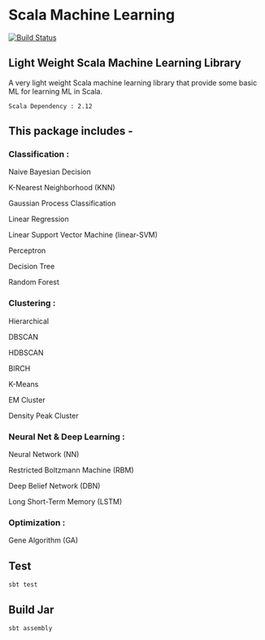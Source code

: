 # Scala Machine Learning

[![Build Status](https://travis-ci.org/Wei-1/Scala-Machine-Learning.svg?branch=master)](https://travis-ci.org/Wei-1/Scala-Machine-Learning)

## Light Weight Scala Machine Learning Library

A very light weight Scala machine learning library that provide some basic ML for learning ML in Scala.

    Scala Dependency : 2.12

## This package includes -

### Classification :

Naive Bayesian Decision

K-Nearest Neighborhood (KNN)

Gaussian Process Classification

Linear Regression

Linear Support Vector Machine (linear-SVM)

Perceptron

Decision Tree

Random Forest

### Clustering :

Hierarchical

DBSCAN

HDBSCAN

BIRCH

K-Means

EM Cluster

Density Peak Cluster

### Neural Net & Deep Learning :

Neural Network (NN)

Restricted Boltzmann Machine (RBM)

Deep Belief Network (DBN)

Long Short-Term Memory (LSTM)

### Optimization :

Gene Algorithm (GA)



## Test

    sbt test

## Build Jar

    sbt assembly
